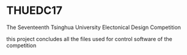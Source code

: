 # THUEDC17
The Seventeenth Tsinghua University Electonical Design Competition

this project concludes all the files used for control software of the competition
